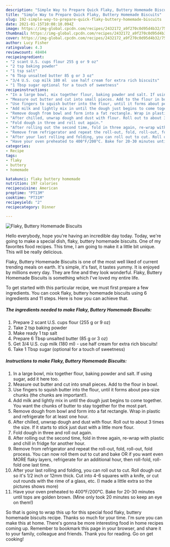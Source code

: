 ```yaml
---
description: "Simple Way to Prepare Quick Flaky, Buttery Homemade Biscuits"
title: "Simple Way to Prepare Quick Flaky, Buttery Homemade Biscuits"
slug: 192-simple-way-to-prepare-quick-flaky-buttery-homemade-biscuits
date: 2021-01-15T10:08:10.094Z
image: https://img-global.cpcdn.com/recipes/2432172_a9f270c0d95d4b32/751x532cq70/flaky-buttery-homemade-biscuits-recipe-main-photo.jpg
thumbnail: https://img-global.cpcdn.com/recipes/2432172_a9f270c0d95d4b32/751x532cq70/flaky-buttery-homemade-biscuits-recipe-main-photo.jpg
cover: https://img-global.cpcdn.com/recipes/2432172_a9f270c0d95d4b32/751x532cq70/flaky-buttery-homemade-biscuits-recipe-main-photo.jpg
author: Lucy Fisher
ratingvalue: 4.3
reviewcount: 48404
recipeingredient:
- "2 scant U.S. cups flour 255 g or 9 oz"
- "2 tsp baking powder"
- "1 tsp salt"
- "6 Tbsp unsalted butter 85 g or 3 oz"
- "3/4 U.S. cup milk 180 ml  use half cream for extra rich biscuits"
- "1 Tbsp sugar optional for a touch of sweetness"
recipeinstructions:
- "In a large bowl, mix together flour, baking powder and salt. If using sugar, add it here too."
- "Measure out butter and cut into small pieces. Add to the flour in bowl."
- "Use fingers to squish butter into the flour, until it forms about pea-size chunks (the chunks are important!)."
- "Add milk and lightly mix in until the dough just begins to come together. You want the chunks of butter to stay together for the most part."
- "Remove dough from bowl and form into a fat rectangle. Wrap in plastic and refrigerate for at least one hour."
- "After chilled, unwrap dough and dust with flour. Roll out to about 3 times the size. If it starts to stick just dust with a little more flour."
- "Fold dough in three and roll out again."
- "After rolling out the second time, fold in three again, re-wrap with plastic and chill in fridge for another hour."
- "Remove from refrigerator and repeat the roll-out, fold, roll-out, fold process. You can now roll them out to cut and bake OR if you want even MORE flaky layers, refrigerate for an additional hour, then roll-fold, roll-fold one last time."
- "After your last rolling and folding, you can roll out to cut. Roll dough out so it&#39;s 1/2 inch or 12mm thick. Cut into 4-6 squares with a knife, or cut out rounds with the rime of a glass, etc. (I made a little extra so the pictures shows more)"
- "Have your oven preheated to 400°F/200°C. Bake for 20-30 minutes until tops are golden brown. (Mine only took 20 minutes so keep an eye on them!)"
categories:
- Recipe
tags:
- flaky
- buttery
- homemade

katakunci: flaky buttery homemade 
nutrition: 197 calories
recipecuisine: American
preptime: "PT13M"
cooktime: "PT31M"
recipeyield: "2"
recipecategory: Dinner

---
```



![Flaky, Buttery Homemade Biscuits](https://img-global.cpcdn.com/recipes/2432172_a9f270c0d95d4b32/751x532cq70/flaky-buttery-homemade-biscuits-recipe-main-photo.jpg)

Hello everybody, hope you're having an incredible day today. Today, we're going to make a special dish, flaky, buttery homemade biscuits. One of my favorites food recipes. This time, I am going to make it a little bit unique. This will be really delicious.

Flaky, Buttery Homemade Biscuits is one of the most well liked of current trending meals on earth. It's simple, it's fast, it tastes yummy. It is enjoyed by millions every day. They are fine and they look wonderful. Flaky, Buttery Homemade Biscuits is something which I've loved my entire life.




To get started with this particular recipe, we must first prepare a few ingredients. You can cook flaky, buttery homemade biscuits using 6 ingredients and 11 steps. Here is how you can achieve that.

<!--inarticleads1-->

##### The ingredients needed to make Flaky, Buttery Homemade Biscuits:

1. Prepare 2 scant U.S. cups flour (255 g or 9 oz)
1. Take 2 tsp baking powder
1. Make ready 1 tsp salt
1. Prepare 6 Tbsp unsalted butter (85 g or 3 oz)
1. Get 3/4 U.S. cup milk (180 ml) - use half cream for extra rich biscuits!
1. Take 1 Tbsp sugar (optional for a touch of sweetness)




<!--inarticleads2-->

##### Instructions to make Flaky, Buttery Homemade Biscuits:

1. In a large bowl, mix together flour, baking powder and salt. If using sugar, add it here too.
1. Measure out butter and cut into small pieces. Add to the flour in bowl.
1. Use fingers to squish butter into the flour, until it forms about pea-size chunks (the chunks are important!).
1. Add milk and lightly mix in until the dough just begins to come together. You want the chunks of butter to stay together for the most part.
1. Remove dough from bowl and form into a fat rectangle. Wrap in plastic and refrigerate for at least one hour.
1. After chilled, unwrap dough and dust with flour. Roll out to about 3 times the size. If it starts to stick just dust with a little more flour.
1. Fold dough in three and roll out again.
1. After rolling out the second time, fold in three again, re-wrap with plastic and chill in fridge for another hour.
1. Remove from refrigerator and repeat the roll-out, fold, roll-out, fold process. You can now roll them out to cut and bake OR if you want even MORE flaky layers, refrigerate for an additional hour, then roll-fold, roll-fold one last time.
1. After your last rolling and folding, you can roll out to cut. Roll dough out so it&#39;s 1/2 inch or 12mm thick. Cut into 4-6 squares with a knife, or cut out rounds with the rime of a glass, etc. (I made a little extra so the pictures shows more)
1. Have your oven preheated to 400°F/200°C. Bake for 20-30 minutes until tops are golden brown. (Mine only took 20 minutes so keep an eye on them!)




So that is going to wrap this up for this special food flaky, buttery homemade biscuits recipe. Thanks so much for your time. I'm sure you can make this at home. There's gonna be more interesting food in home recipes coming up. Remember to bookmark this page in your browser, and share it to your family, colleague and friends. Thank you for reading. Go on get cooking!
